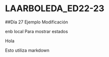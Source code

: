   # LAARBOLEDA_ED22-23

##Día 27 Ejemplo Modificación

enb local
Para mostrar estados




Hola



Esto utiliza markdown

